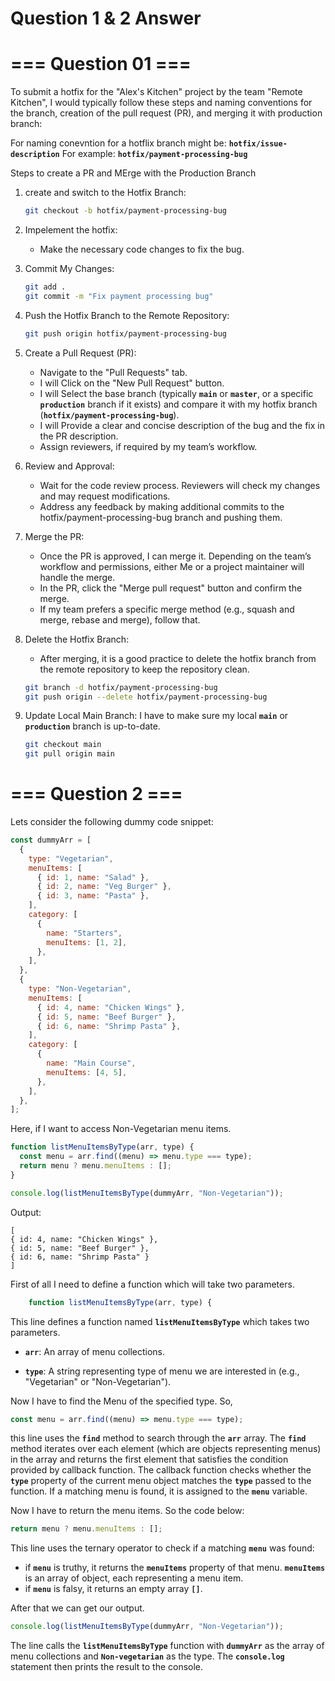 # Question 1 & 2 Answer

# === Question 01 ===

To submit a hotfix for the "Alex's Kitchen" project by the team "Remote Kitchen", I would typically follow these steps and naming conventions for the branch, creation of the pull request (PR), and merging it with production branch:

For naming conevntion for a hotflix branch might be: **`hotfix/issue-description`**
For example: **`hotfix/payment-processing-bug`**

Steps to create a PR and MErge with the Production Branch

1. create and switch to the Hotfix Branch:
   ```bash
   git checkout -b hotfix/payment-processing-bug
   ```
2. Impelement the hotfix:
   - Make the necessary code changes to fix the bug.
3. Commit My Changes:
   ```bash
   git add .
   git commit -m "Fix payment processing bug"
   ```
4. Push the Hotfix Branch to the Remote Repository:
   ```bash
   git push origin hotfix/payment-processing-bug
   ```
5. Create a Pull Request (PR):
   - Navigate to the "Pull Requests" tab.
   - I will Click on the "New Pull Request" button.
   - I will Select the base branch (typically **`main`** or **`master`**, or a specific **`production`** branch if it exists) and compare it with my hotfix branch (**`hotfix/payment-processing-bug`**).
   - I will Provide a clear and concise description of the bug and the fix in the PR description.
   - Assign reviewers, if required by my team’s workflow.
6. Review and Approval:
   - Wait for the code review process. Reviewers will check my changes and may request modifications.
   - Address any feedback by making additional commits to the hotfix/payment-processing-bug branch and pushing them.
7. Merge the PR:

   - Once the PR is approved, I can merge it. Depending on the team’s workflow and permissions, either Me or a project maintainer will handle the merge.
   - In the PR, click the "Merge pull request" button and confirm the merge.
   - If my team prefers a specific merge method (e.g., squash and merge, rebase and merge), follow that.

8. Delete the Hotfix Branch:
   - After merging, it is a good practice to delete the hotfix branch from the remote repository to keep the repository clean.
   ```bash
   git branch -d hotfix/payment-processing-bug
   git push origin --delete hotfix/payment-processing-bug
   ```
9. Update Local Main Branch:
   I have to make sure my local **`main`** or **`production`** branch is up-to-date.
   ```bash
   git checkout main
   git pull origin main
   ```

# === Question 2 ===

Lets consider the following dummy code snippet:

```javascript
const dummyArr = [
  {
    type: "Vegetarian",
    menuItems: [
      { id: 1, name: "Salad" },
      { id: 2, name: "Veg Burger" },
      { id: 3, name: "Pasta" },
    ],
    category: [
      {
        name: "Starters",
        menuItems: [1, 2],
      },
    ],
  },
  {
    type: "Non-Vegetarian",
    menuItems: [
      { id: 4, name: "Chicken Wings" },
      { id: 5, name: "Beef Burger" },
      { id: 6, name: "Shrimp Pasta" },
    ],
    category: [
      {
        name: "Main Course",
        menuItems: [4, 5],
      },
    ],
  },
];
```

Here, if I want to access Non-Vegetarian menu items.

```javascript
function listMenuItemsByType(arr, type) {
  const menu = arr.find((menu) => menu.type === type);
  return menu ? menu.menuItems : [];
}

console.log(listMenuItemsByType(dummyArr, "Non-Vegetarian"));
```

Output:

```text
[
{ id: 4, name: "Chicken Wings" },
{ id: 5, name: "Beef Burger" },
{ id: 6, name: "Shrimp Pasta" }
]
```

First of all I need to define a function which will take two parameters.

```javascript
    function listMenuItemsByType(arr, type) {
```

This line defines a function named **`listMenuItemsByType`** which takes two parameters.

- **`arr`**: An array of menu collections.

- **`type`**: A string representing type of menu we are interested in (e.g., "Vegetarian" or "Non-Vegetarian").

Now I have to find the Menu of the specified type. So,

```javascript
const menu = arr.find((menu) => menu.type === type);
```

this line uses the **`find`** method to search through the **`arr`** array. The **`find`** method iterates over each element (which are objects representing menus) in the array and returns the first element that satisfies the condition provided by callback function.
The callback function checks whether the **`type`** property of the current menu object matches the **`type`** passed to the function. If a matching menu is found, it is assigned to the **`menu`** variable.

Now I have to return the menu items. So the code below:

```javascript
return menu ? menu.menuItems : [];
```

This line uses the ternary operator to check if a matching **`menu`** was found:

- if **`menu`** is truthy, it returns the **`menuItems`** property of that menu. **`menuItems`** is an array of object, each representing a menu item.
- if **`menu`** is falsy, it returns an empty array **`[]`**.

After that we can get our output.

```javascript
console.log(listMenuItemsByType(dummyArr, "Non-Vegetarian"));
```

The line calls the **`listMenuItemsByType`** function with **`dummyArr`** as the array of menu collections and **`Non-vegetarian`** as the type. The **`console.log`** statement then prints the result to the console.
